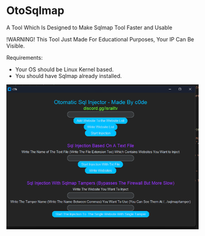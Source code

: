 # OtoSqlmap
A Tool Which Is Designed to Make Sqlmap Tool Faster and Usable

!WARNING!
This Tool Just Made For Educational Purposes, Your IP Can Be Visible.

Requirements:
- Your OS should be Linux Kernel based.
- You should have Sqlmap already installed.
  
![Proje Görseli](toolphoto.png)
